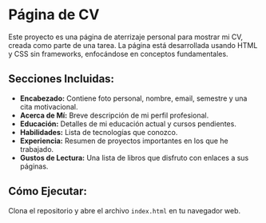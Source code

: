 # Página de CV

Este proyecto es una página de aterrizaje personal para mostrar mi CV, creada como parte de una tarea. La página está desarrollada usando HTML y CSS sin frameworks, enfocándose en conceptos fundamentales.

## Secciones Incluidas:
- **Encabezado:** Contiene foto personal, nombre, email, semestre y una cita motivacional.
- **Acerca de Mí:** Breve descripción de mi perfil profesional.
- **Educación:** Detalles de mi educación actual y cursos pendientes.
- **Habilidades:** Lista de tecnologías que conozco.
- **Experiencia:** Resumen de proyectos importantes en los que he trabajado.
- **Gustos de Lectura:** Una lista de libros que disfruto con enlaces a sus páginas.

## Cómo Ejecutar:
Clona el repositorio y abre el archivo `index.html` en tu navegador web.
